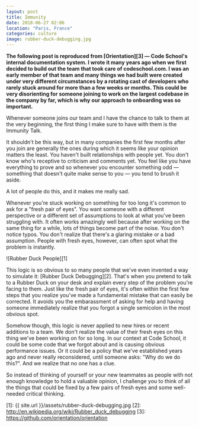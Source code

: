 ```yaml
---
layout: post
title: Immunity
date: 2018-06-27 02:06
location: "Paris, France"
categories: culture
image: rubber-duck-debugging.jpg
---
```

**The following post is reproduced from [Orientation][3] — Code School's
internal documentation system. I wrote it many years ago when we first
decided to build out the team that took care of codeschool.com. I was an
early member of that team and many things we had built were created
under very different circumstances by a rotating cast of developers who
rarely stuck around for more than a few weeks or months. This could be
very disorienting for someone joining to work on the largest codebase
in the company by far, which is why our approach to onboarding was so
important.**

Whenever someone joins our team and I have the chance to talk to them at
the very beginning, the first thing I make sure to have with them is the
Immunity Talk.

It shouldn't be this way, but in many companies the first few months
after you join are generally the ones during which it seems like your
opinion matters the least. You haven't built relationships with people
yet. You don't know who's receptive to criticism and comments yet. You
feel like you have everything to prove and so whenever you encounter
something odd — something that doesn't quite make sense to you — you
tend to brush it aside.

A lot of people do this, and it makes me really sad.

Whenever you're stuck working on something for too long it's common to
ask for a "fresh pair of eyes". You want someone with a different
perspective or a different set of assumptions to look at what you've
been struggling with. It often works amazingly well because after
working on the same thing for a while, lots of things become part of the
noise. You don't notice typos. You don't realize that there's a glaring
mistake or a bad assumption. People with fresh eyes, however, can often
spot what the problem is instantly.

![Rubber Duck People][1]

This logic is so obvious to so many people that we've even invented a
way to simulate it: [Rubber Duck Debugging][2]. That's when you pretend
to talk to a Rubber Duck on your desk and explain every step of the
problem you're facing to them. Just like the fresh pair of eyes, it's
often within the first few steps that you realize you've made a
fundamental mistake that can easily be corrected. It avoids you the
embarassment of asking for help and having someone immediately realize
that you forgot a single semicolon in the most obvious spot.

Somehow though, this logic is never applied to new hires or recent
additions to a team. We don't realize the value of their fresh eyes on
this thing we've been working on for so long. In our context at Code
School, it could be some code that we forgot about and is causing
obvious performance issues. Or it could be a policy that we've
established years ago and never really reconsidered, until someone
asks: "Why do we do this?". And we realize that no one has a clue.

So instead of thinking of yourself or your new teammates as people with
not enough knowledge to hold a valuable opinion, I challenge you to
think of all the things that could be fixed by a few pairs of fresh
eyes and some well-needed critical thinking.

[1]: {{ site.url }}/assets/rubber-duck-debugging.jpg
[2]: http://en.wikipedia.org/wiki/Rubber_duck_debugging
[3]: https://github.com/orientation/orientation
